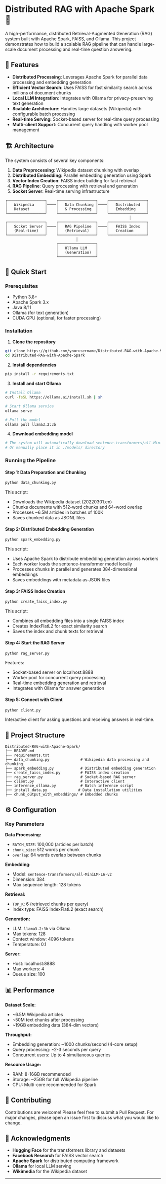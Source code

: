 # Distributed RAG with Apache Spark 🚀

A high-performance, distributed Retrieval-Augmented Generation (RAG) system built with Apache Spark, FAISS, and Ollama. This project demonstrates how to build a scalable RAG pipeline that can handle large-scale document processing and real-time question answering.

## 🌟 Features

- **Distributed Processing**: Leverages Apache Spark for parallel data processing and embedding generation
- **Efficient Vector Search**: Uses FAISS for fast similarity search across millions of document chunks
- **Local LLM Integration**: Integrates with Ollama for privacy-preserving text generation
- **Scalable Architecture**: Handles large datasets (Wikipedia) with configurable batch processing
- **Real-time Serving**: Socket-based server for real-time query processing
- **Multi-client Support**: Concurrent query handling with worker pool management

## 🏗️ Architecture

The system consists of several key components:

1. **Data Preprocessing**: Wikipedia dataset chunking with overlap
2. **Distributed Embedding**: Parallel embedding generation using Spark
3. **Vector Index Creation**: FAISS index building for fast retrieval
4. **RAG Pipeline**: Query processing with retrieval and generation
5. **Socket Server**: Real-time serving infrastructure

```
┌─────────────────┐    ┌─────────────────┐    ┌─────────────────┐
│   Wikipedia     │────│   Data Chunking │────│   Distributed   │
│   Dataset       │    │   & Processing  │    │   Embedding     │
└─────────────────┘    └─────────────────┘    └─────────────────┘
                                                        │
┌─────────────────┐    ┌─────────────────┐    ┌─────────────────┐
│   Socket Server │────│   RAG Pipeline  │────│   FAISS Index   │
│   (Real-time)   │    │   (Retrieval)   │    │   Creation      │
└─────────────────┘    └─────────────────┘    └─────────────────┘
                                │
                       ┌─────────────────┐
                       │   Ollama LLM    │
                       │   (Generation)  │
                       └─────────────────┘
```

## 🚀 Quick Start

### Prerequisites

- Python 3.8+
- Apache Spark 3.x
- Java 8/11
- Ollama (for text generation)
- CUDA GPU (optional, for faster processing)

### Installation

1. **Clone the repository**
```bash
git clone https://github.com/yourusername/Distributed-RAG-with-Apache-Spark.git
cd Distributed-RAG-with-Apache-Spark
```

2. **Install dependencies**
```bash
pip install -r requirements.txt
```

3. **Install and start Ollama**
```bash
# Install Ollama
curl -fsSL https://ollama.ai/install.sh | sh

# Start Ollama service
ollama serve

# Pull the model
ollama pull llama3.2:3b
```

4. **Download embedding model**
```bash
# The system will automatically download sentence-transformers/all-MiniLM-L6-v2
# Or manually place it in ./models/ directory
```

### Running the Pipeline

#### Step 1: Data Preparation and Chunking
```bash
python data_chunking.py
```
This script:
- Downloads the Wikipedia dataset (20220301.en)
- Chunks documents with 512-word chunks and 64-word overlap
- Processes ~6.5M articles in batches of 100K
- Saves chunked data as JSONL files

#### Step 2: Distributed Embedding Generation
```bash
python spark_embedding.py
```
This script:
- Uses Apache Spark to distribute embedding generation across workers
- Each worker loads the sentence-transformer model locally
- Processes chunks in parallel and generates 384-dimensional embeddings
- Saves embeddings with metadata as JSON files

#### Step 3: FAISS Index Creation
```bash
python create_faiss_index.py
```
This script:
- Combines all embedding files into a single FAISS index
- Creates IndexFlatL2 for exact similarity search
- Saves the index and chunk texts for retrieval

#### Step 4: Start the RAG Server
```bash
python rag_server.py
```
Features:
- Socket-based server on localhost:8888
- Worker pool for concurrent query processing
- Real-time embedding generation and retrieval
- Integrates with Ollama for answer generation

#### Step 5: Connect with Client
```bash
python client.py
```
Interactive client for asking questions and receiving answers in real-time.

## 📁 Project Structure

```
Distributed-RAG-with-Apache-Spark/
├── README.md
├── requirements.txt
├── data_chunking.py              # Wikipedia data processing and chunking
├── spark_embedding.py            # Distributed embedding generation
├── create_faiss_index.py         # FAISS index creation
├── rag_server.py                 # Socket-based RAG server
├── client.py                     # Interactive client
├── inference_ollama.py           # Batch inference script
├── install_data.py              # Data installation utilities
├── chunk_output_with_embeddings/ # Embedded chunks

```

## ⚙️ Configuration

### Key Parameters

**Data Processing:**
- `BATCH_SIZE`: 100,000 (articles per batch)
- `chunk_size`: 512 words per chunk
- `overlap`: 64 words overlap between chunks

**Embedding:**
- Model: `sentence-transformers/all-MiniLM-L6-v2`
- Dimension: 384
- Max sequence length: 128 tokens

**Retrieval:**
- `TOP_K`: 6 (retrieved chunks per query)
- Index type: FAISS IndexFlatL2 (exact search)

**Generation:**
- LLM: `llama3.2:3b` via Ollama
- Max tokens: 128
- Context window: 4096 tokens
- Temperature: 0.1

**Server:**
- Host: localhost:8888
- Max workers: 4
- Queue size: 100

## 📊 Performance

**Dataset Scale:**
- ~6.5M Wikipedia articles
- ~50M text chunks after processing
- ~19GB embedding data (384-dim vectors)

**Throughput:**
- Embedding generation: ~1000 chunks/second (4-core setup)
- Query processing: ~2-3 seconds per query
- Concurrent users: Up to 4 simultaneous queries

**Resource Usage:**
- RAM: 8-16GB recommended
- Storage: ~25GB for full Wikipedia pipeline
- CPU: Multi-core recommended for Spark

## 🤝 Contributing

Contributions are welcome! Please feel free to submit a Pull Request. For major changes, please open an issue first to discuss what you would like to change.

## 🙏 Acknowledgments

- **Hugging Face** for the transformers library and datasets
- **Facebook Research** for FAISS vector search
- **Apache Spark** for distributed computing framework
- **Ollama** for local LLM serving
- **Wikimedia** for the Wikipedia dataset

---
